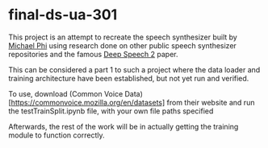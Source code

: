 # final-ds-ua-301

This project is an attempt to recreate the speech synthesizer built by [Michael Phi](https://youtu.be/YereI6Gn3bM) using research done on other public speech synthesizer repositories and the famous [Deep Speech 2](https://arxiv.org/pdf/1512.02595.pdf) paper.

This can be considered a part 1 to such a project where the data loader and training architecture have been established, but not yet run and verified.

To use, download (Common Voice Data)[https://commonvoice.mozilla.org/en/datasets] from their website and run the testTrainSplit.ipynb file, with your own file paths specified

Afterwards, the rest of the work will be in actually getting the training module to function correctly.
